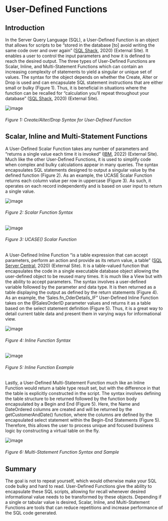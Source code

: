 # **User-Defined Functions**
## **Introduction** 
In the Server Query Language (SQL), a User-Defined Function is an object that allows for scripts to be “stored in the database [to] avoid writing the same code over and over again” ([SQL Shack](https://www.sqlshack.com/learn-sql-user-defined-functions/), 2020) (External Site). It enables a user to control the input parameters and how it is defined to reach the desired output. The three types of User-Defined Functions are Scalar, Inline, and Multi-Statement Functions which can contain an increasing complexity of statements to yield a singular or unique set of values. The syntax for the object depends on whether the Create, Alter or Drop is used and can encapsulate SQL statement instructions that are either small or bulky (Figure 1). Thus, it is beneficial in situations where the function can be recalled for “calculation you’ll repeat throughout your database” ([SQL Shack](https://www.sqlshack.com/learn-sql-user-defined-functions/), 2020) (External Site).

![image](https://user-images.githubusercontent.com/105769165/171306405-4025e393-9440-4ee1-b751-e2fe74bd6573.png)
###### Figure 1: Create/Alter/Drop Syntax for User-Defined Function

## **Scalar, Inline and Multi-Statement Functions**
A User-Defined Scalar Function takes any number of parameters and “returns a single value each time it is invoked” ([IBM](https://www.ibm.com/docs/en/db2-for-zos/11?topic=function-sql-Scalar-functions), 2022) (External Site). Much like the other User-Defined Functions, it is used to simplify code when complex and bulky calculations appear in many queries. The syntax encapsulates SQL statements designed to output a singular value by the defined function (Figure 2). As an example, the UCASE Scalar Function returns each column value per row in uppercase (Figure 3). As such, it operates on each record independently and is based on user input to return a single value. 

![image](https://user-images.githubusercontent.com/105769165/171306539-96d0ddd6-86dd-4ac7-8210-a20f09c317af.png)
###### Figure 2: Scalar Function Syntax
![image](https://user-images.githubusercontent.com/105769165/171306570-13fcafc9-f54d-4caa-8552-8d2979338498.png)
###### Figure 3: UCASE() Scalar Function

A User-Defined Inline Function “is a table expression that can accept parameters, perform an action and provide as its return value, a table” ([SQL Server Central]( https://www.sqlservercentral.com/articles/creating-and-using-Inline-table-valued-functions), 2020) (External Site). It is a table-valued function that encapsulates the code in a single executable database object allowing the user-defined object to be reused many times. It is much like a View but with the ability to accept parameters. The syntax involves a user-defined variable followed by the parameter and data type. It is then returned as a table displaying the output as defined by the return statements (Figure 4). As an example, the ‘Sales.fn_OderDetails_IF” User-Defined Inline Function takes on the @SalesOrderID parameter values and returns it as a table based on the select statement definition (Figure 5). Thus, it is a great way to detail current table data and present them in varying ways for informational view.     

![image](https://user-images.githubusercontent.com/105769165/171306630-41bf9ba8-caa8-4cee-8cc9-5f3fd41ad037.png)
###### Figure 4: Inline Function Syntax
![image](https://user-images.githubusercontent.com/105769165/171306657-1488becf-910f-47af-bef2-93637ab23f66.png)
###### Figure 5: Inline Function Example

Lastly, a User-Defined Multi-Statement Function much like an Inline Function would return a table type result set, but with the difference in that the table is explicitly constructed in the script. The syntax involves defining the table structure to be returned followed by the function body encapsulated by a Begin and End (Figure 5). Here, the Name and DateOrdered columns are created and will be returned by the getCustomerAndDate() function, where the columns are defined by the encapsulated select statement within the Begin-End Statements (Figure 5). Therefore, this allows the user to process unique and focused business logic by constructing a virtual table on the fly. 

![image](https://user-images.githubusercontent.com/105769165/171306733-41bf8aa7-5bd7-4ea2-812e-f76ca382eb5f.png)
###### Figure 6: Multi-Statement Function Syntax and Sample

## **Summary**
The goal is not to repeat yourself, which would otherwise make your SQL code bulky and hard to read. User-Defined Functions give the ability to encapsulate these SQL scripts, allowing for recall whenever desired informational value needs to be transformed by these objects. Depending if a single or tabular value is desired, Scalar, Inline, and Multi-Statement Functions are tools that can reduce repetitions and increase performance of the SQL code generated. 
